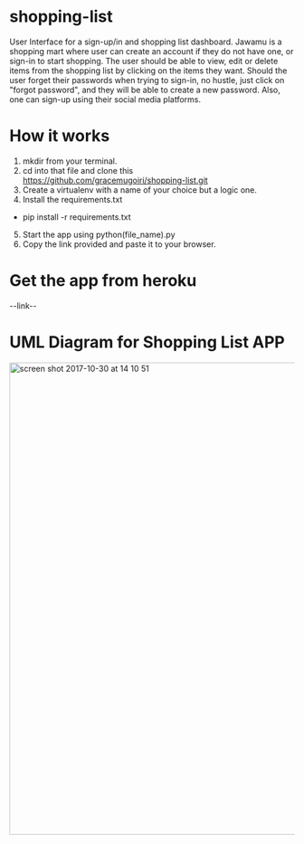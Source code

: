 # shopping-list
User Interface for a sign-up/in and shopping list dashboard. Jawamu is a shopping mart where user can create an account if they do not have one, or sign-in to start shopping. The user should be able to view, edit or delete items from the shopping list by clicking on the items they want. Should the user forget their passwords when trying to sign-in, no hustle, just click on "forgot password", and they will be able to create a new password. Also, one can sign-up using their social media platforms.
# How it works
1. mkdir from your terminal.
2. cd into that file and clone this https://github.com/gracemugoiri/shopping-list.git
3. Create a virtualenv with a name of your choice but a logic one.
4. Install the requirements.txt
  - pip install -r requirements.txt
5. Start the app using python(file_name).py 
6. Copy the link provided and paste it to your browser.

# Get the app from heroku
--link--

# UML Diagram for Shopping List APP
<img width="835" alt="screen shot 2017-10-30 at 14 10 51" src="https://user-images.githubusercontent.com/20679425/32168363-600490a0-bd7d-11e7-9729-fbc6bfc99774.png">

